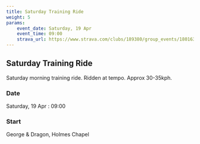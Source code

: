 ```yaml
---
title: Saturday Training Ride
weight: 5
params:
    event_date: Saturday, 19 Apr
    event_time: 09:00
    strava_url: https://www.strava.com/clubs/189380/group_events/1801637
---
```


## Saturday Training Ride 

Saturday morning training ride. Ridden at tempo. Approx 30-35kph.

### Date

Saturday, 19 Apr : 09:00

### Start

George &amp; Dragon, Holmes Chapel


